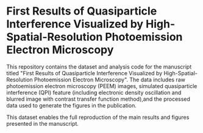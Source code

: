 # First Results of Quasiparticle Interference Visualized by High-Spatial-Resolution Photoemission Electron Microscopy  

This repository contains the dataset and analysis code for the manuscript titled "First Results of Quasiparticle Interference Visualized by High-Spatial-Resolution Photoemission Electron Microscopy". The data includes raw photoemission electron microscopy (PEEM) images, simulated quasiparticle interference (QPI) feature (including electronic density oscillation and blurred image with contrast transfer function method),and the processed data used to generate the figures in the publication.

This dataset enables the full reproduction of the main results and figures presented in the manuscript.
